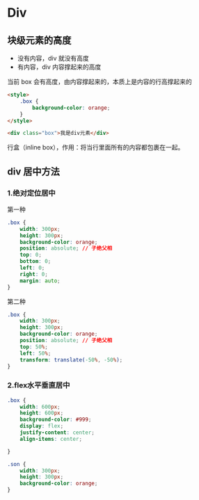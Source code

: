 # Div

## 块级元素的高度

- 没有内容，div 就没有高度
- 有内容，div 内容撑起来的高度

当前 box 会有高度，由内容撑起来的，本质上是内容的行高撑起来的

```html
<style>
    .box {
        background-color: orange;
    }
</style>

<div class="box">我是div元素</div>
```

行盒（inline box），作用：将当行里面所有的内容都包裹在一起。



## div 居中方法

### 1.绝对定位居中

第一种

```css
.box {
    width: 300px;
    height: 300px;
    background-color: orange;
    position: absolute;	// 子绝父相
    top: 0;
    bottom: 0;
    left: 0;
    right: 0;
    margin: auto;
}
```

第二种

```css
.box {
    width: 300px;
    height: 300px;
    background-color: orange;
    position: absolute;	// 子绝父相
    top: 50%;
    left: 50%;
    transform: translate(-50%, -50%);
}
```

### 2.flex水平垂直居中

```css
.box {
    width: 600px;
    height: 600px;
    background-color: #999;
    display: flex;
    justify-content: center;
    align-items: center;

}

.son {
    width: 300px;
    height: 300px;
    background-color: orange;
}
```

